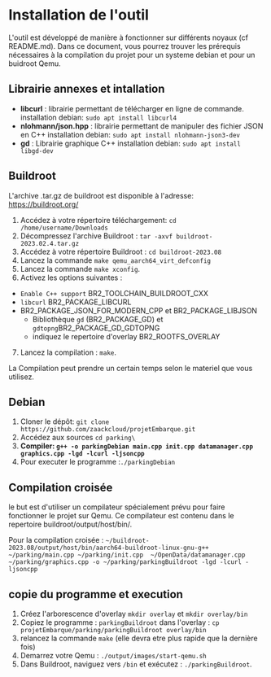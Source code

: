 # Installation de l'outil

L'outil est développé de manière à fonctionner sur différents noyaux (cf README.md). Dans ce document, vous pourrez trouver les prérequis nécessaires à la compilation du projet pour un systeme debian et pour un buidroot Qemu.


## Librairie annexes et intallation

- **libcurl** : librairie permettant de télécharger en ligne de commande.
installation debian: `sudo apt install libcurl4`
- **nlohmann/json.hpp** : librairie permettant de manipuler des fichier JSON en C++
installation debian: `sudo apt install nlohmann-json3-dev`
- **gd** : Librairie graphique C++
installation debian: `sudo apt install libgd-dev`


## Buildroot

L'archive .tar.gz de buildroot est disponible à l'adresse: https://buildroot.org/

1. Accédez à votre répertoire téléchargement: `cd /home/username/Downloads`
2. Décompressez l'archive Buildroot : `tar -axvf buildroot-2023.02.4.tar.gz`
3. Accédez à votre répertoire Buildroot : `cd buildroot-2023.08`
4. Lancez la commande `make qemu_aarch64_virt_defconfig`
5. Lancez la commande `make xconfig`.
6. Activez les options suivantes :
- `Enable C++ support` BR2_TOOLCHAIN_BUILDROOT_CXX
- `libcurl` BR2_PACKAGE_LIBCURL
- BR2_PACKAGE_JSON_FOR_MODERN_CPP et BR2_PACKAGE_LIBJSON
   - Bibliothèque `gd` (BR2_PACKAGE_GD) et `gdtopng`BR2_PACKAGE_GD_GDTOPNG
   - indiquez le repertoire d'overlay BR2_ROOTFS_OVERLAY
7. Lancez la compilation : `make`.

La Compilation peut prendre un certain temps selon le materiel que vous utilisez.



## Debian

1. Cloner le dépôt: `git clone https://github.com/zaackcloud/projetEmbarque.git`
2. Accédez aux sources `cd parking\`
3. **Compiler: `g++ -o parkingDebian main.cpp init.cpp datamanager.cpp graphics.cpp -lgd -lcurl -ljsoncpp`**
4. Pour executer le programme :`./parkingDebian`

## Compilation croisée

le but est d'utiliser un compilateur spécialement prévu pour faire fonctionner le projet sur Qemu. Ce compilateur est contenu dans le repertoire buildroot/output/host/bin/.

Pour la compilation croisée : `~/buildroot-2023.08/output/host/bin/aarch64-buildroot-linux-gnu-g++ ~/parking/main.cpp ~/parking/init.cpp  ~/OpenData/datamanager.cpp ~/parking/graphics.cpp -o ~/parking/parkingBuildroot -lgd -lcurl -ljsoncpp `


## copie du programme et execution

1. Créez l'arborescence d'overlay `mkdir overlay` et `mkdir overlay/bin`
2. Copiez le programme : `parkingBuildroot` dans l'overlay : `cp projetEmbarque/parking/parkingBuildroot overlay/bin`
3. relancez la commande `make` (elle devra etre plus rapide que la dernière fois)
4. Demarrez votre Qemu : `./output/images/start-qemu.sh`
5. Dans Buildroot, naviguez vers `/bin` et exécutez : `./parkingBuildroot`.



